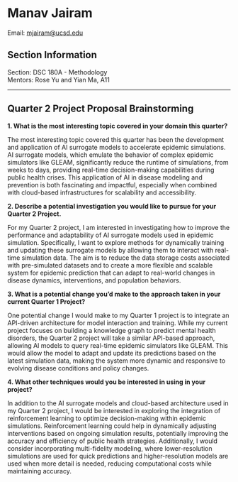 # Manav Jairam
Email: mjairam@ucsd.edu

## Section Information
Section: DSC 180A - Methodology  
Mentors: Rose Yu and Yian Ma, A11

---

## Quarter 2 Project Proposal Brainstorming

**1. What is the most interesting topic covered in your domain this quarter?**

The most interesting topic covered this quarter has been the development and application of AI surrogate models to accelerate epidemic simulations. AI surrogate models, which emulate the behavior of complex epidemic simulators like GLEAM, significantly reduce the runtime of simulations, from weeks to days, providing real-time decision-making capabilities during public health crises. This application of AI in disease modeling and prevention is both fascinating and impactful, especially when combined with cloud-based infrastructures for scalability and accessibility.

**2. Describe a potential investigation you would like to pursue for your Quarter 2 Project.**

For my Quarter 2 project, I am interested in investigating how to improve the performance and adaptability of AI surrogate models used in epidemic simulation. Specifically, I want to explore methods for dynamically training and updating these surrogate models by allowing them to interact with real-time simulation data. The aim is to reduce the data storage costs associated with pre-simulated datasets and to create a more flexible and scalable system for epidemic prediction that can adapt to real-world changes in disease dynamics, interventions, and population behaviors.

**3. What is a potential change you’d make to the approach taken in your current Quarter 1 Project?**

One potential change I would make to my Quarter 1 project is to integrate an API-driven architecture for model interaction and training. While my current project focuses on building a knowledge graph to predict mental health disorders, the Quarter 2 project will take a similar API-based approach, allowing AI models to query real-time epidemic simulators like GLEAM. This would allow the model to adapt and update its predictions based on the latest simulation data, making the system more dynamic and responsive to evolving disease conditions and policy changes.

**4. What other techniques would you be interested in using in your project?**

In addition to the AI surrogate models and cloud-based architecture used in my Quarter 2 project, I would be interested in exploring the integration of reinforcement learning to optimize decision-making within epidemic simulations. Reinforcement learning could help in dynamically adjusting interventions based on ongoing simulation results, potentially improving the accuracy and efficiency of public health strategies. Additionally, I would consider incorporating multi-fidelity modeling, where lower-resolution simulations are used for quick predictions and higher-resolution models are used when more detail is needed, reducing computational costs while maintaining accuracy.

